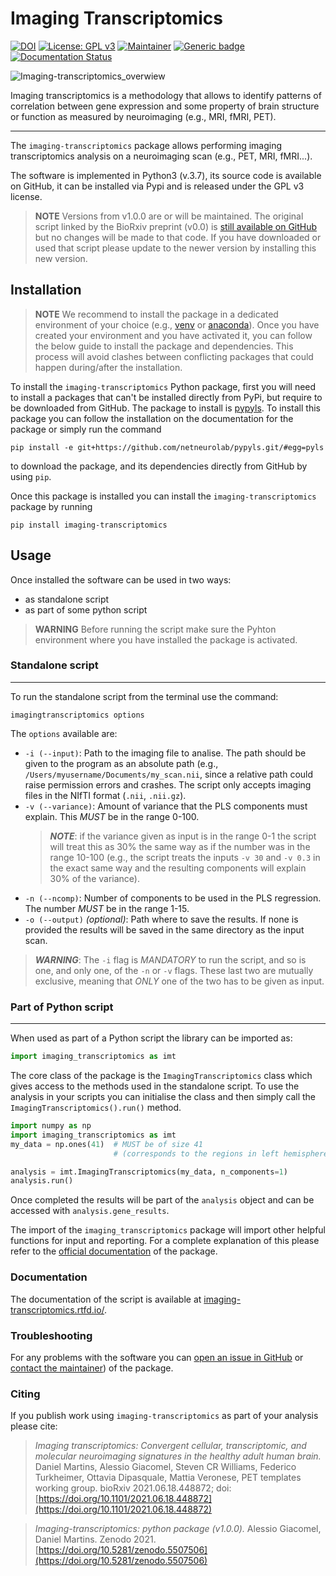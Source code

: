 # Imaging Transcriptomics

[![DOI](https://zenodo.org/badge/DOI/10.5281/zenodo.5507506.svg)](https://doi.org/10.5281/zenodo.5507506)
[![License: GPL v3](https://img.shields.io/badge/License-GPLv3-red.svg)](https://www.gnu.org/licenses/gpl-3.0)
[![Maintainer](https://img.shields.io/badge/maintainer-alegiac95-orange)](https://github.com/alegiac95)
[![Generic badge](https://img.shields.io/badge/python->=3.6-yellow.svg)](https://www.python.org/doc/versions/)
[![Documentation Status](https://readthedocs.org/projects/imaging-transcriptomics/badge/?version=latest)](https://imaging-transcriptomics.readthedocs.io/en/latest/?badge=latest)


![Imaging-transcriptomics_overwiew](https://raw.githubusercontent.com/alegiac95/imt/main/.github/images/imaging_transcriptomics.png
 "Overview of the imaging 
transcriptomics methodology")

Imaging transcriptomics is a methodology that allows to identify patterns of correlation between gene expression and some
property of brain structure or function as measured by neuroimaging (e.g., MRI, fMRI, PET).

---

The `imaging-transcriptomics` package allows performing imaging transcriptomics analysis on a neuroimaging scan 
(e.g., PET, MRI, fMRI...). 

The software is implemented in Python3 (v.3.7), its source code is available on GitHub, it can be installed via Pypi and
is released under the GPL v3 license. 



> **NOTE** Versions from v1.0.0 are or will be maintained. The original script linked by the BioRxiv preprint (v0.0) is 
> [still available on GitHub](https://github.com/alegiac95/Imaging_Transcriptomics_preprint) but no changes will be made to that code. If you have downloaded or used that script please 
> update to the newer version by installing this new version.

## Installation

> **NOTE** We recommend to install the package in a dedicated environment of your choice 
> (e.g., [venv](https://docs.python.org/3/library/venv.html) or [anaconda](https://conda.io/projects/conda/en/latest/user-guide/tasks/manage-environments.html)). Once you have created your environment and you
> have activated it, you can follow the below guide to install the package and dependencies. This process will avoid 
> clashes between conflicting packages that could happen during/after the installation.

To install the `imaging-transcriptomics` Python package, first you will need to install a packages that can't be installed directly from PyPi, but require to be downloaded from GitHub.
The  package to install is [pypyls](https://github.com/netneurolab/pypyls). To install this package you can follow the installation on the documentation for the package or simply run the command
```shell
pip install -e git+https://github.com/netneurolab/pypyls.git/#egg=pyls
```
to download the package, and its dependencies directly from GitHub by using `pip`.

Once this package is installed you can install the `imaging-transcriptomics` package by running
```shell
pip install imaging-transcriptomics
```


## Usage


Once installed the software can be used in two ways:
- as standalone script
- as part of some python script

> **WARNING** Before running the script make sure the Pyhton environment where you have installed the package is activated.


### Standalone script
---
To run the standalone script from the terminal use the command:
```shell
imagingtranscriptomics options
```

The `options` available are:
- `-i (--input)`: Path to the imaging file to analise. The path should be given to the program as an absolute path (e.g., `/Users/myusername/Documents/my_scan.nii`, since a relative path could raise permission errors and crashes. The script only accepts imaging files in the NIfTI format (`.nii`, `.nii.gz`).
- `-v (--variance)`: Amount of variance that the PLS components must explain. This _MUST_ be in the range 0-100.
    > *__NOTE__*: if the variance given as input is in the range 0-1  the script will treat this as 30% the same way as if the number was in the range 10-100 (e.g., the script treats the inputs `-v 30` and `-v 0.3` in the exact same way and the resulting components will explain 30% of the variance).
- `-n (--ncomp)`: Number of components to be used in the PLS regression. The number _MUST_ be in the range 1-15.
- `-o (--output)` *(optional)*: Path where to save the results. If none is provided the results will be saved in the same directory as the input scan.
> *__WARNING__*: The `-i` flag is _MANDATORY_ to run the script, and so is one, and only one, of the `-n` or `-v` flags. These last two are mutually exclusive, meaning that _ONLY_ one of the two has to be given as input.

### Part of Python script

---
When used as part of a Python script the library can be imported as:
```python
import imaging_transcriptomics as imt
```

The core class of the package is the `ImagingTranscriptomics` class which  gives access to the methods used in the standalone script.
To use the analysis in your scripts you can initialise the class and then simply call the `ImagingTranscriptomics().run()` method.

```python
import numpy as np
import imaging_transcriptomics as imt
my_data = np.ones(41)  # MUST be of size 41 
                       # (corresponds to the regions in left hemisphere of the DK atlas)

analysis = imt.ImagingTranscriptomics(my_data, n_components=1)
analysis.run()
```

Once completed the results will be part of the `analysis` object and can be accessed with `analysis.gene_results`.

The import of the `imaging_transcriptomics` package will import other helpful functions for input and reporting. For a complete explanation of this please refer to the [official documentation](https://imaging-transcriptomics.readthedocs.io/en/latest/) of the package.


### Documentation

The documentation of the script is available at [imaging-transcriptomics.rtfd.io/](https://imaging-transcriptomics.rtfd.io/en/latest/). 

### Troubleshooting

For any problems with the software you can [open an issue in GitHub](https://github.com/alegiac95/Imaging-transcriptomics/issues) or [contact the maintainer](mailto:alessio.giacomel@kcl.ac.uk)) of the package.

### Citing

If you publish work using `imaging-transcriptomics` as part of your analysis please cite:

>*Imaging transcriptomics: Convergent cellular, transcriptomic, and molecular neuroimaging signatures in the healthy adult human brain.* Daniel Martins, Alessio Giacomel, Steven CR Williams, Federico Turkheimer, Ottavia Dipasquale, Mattia Veronese, PET templates working group. bioRxiv 2021.06.18.448872; doi: [https://doi.org/10.1101/2021.06.18.448872](https://doi.org/10.1101/2021.06.18.448872)


>*Imaging-transcriptomics: python package (v1.0.0).* Alessio Giacomel, Daniel Martins.
  Zenodo 2021. [https://doi.org/10.5281/zenodo.5507506](https://doi.org/10.5281/zenodo.5507506)
